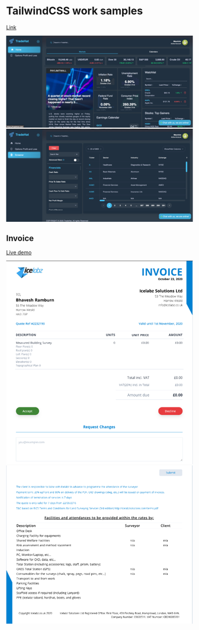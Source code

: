 # TailwindCSS work samples


[Link](https://tradehat.com/)

![](TradeHat.com.png)
![](TradeHat-screener.png)

## Invoice

[Live demo](https://nuxt-tailwindcss.vercel.app/)

![](invoice.png)
![](invoice-2.png)